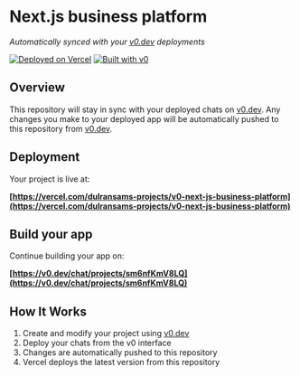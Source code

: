 # Next.js business platform

*Automatically synced with your [v0.dev](https://v0.dev) deployments*

[![Deployed on Vercel](https://img.shields.io/badge/Deployed%20on-Vercel-black?style=for-the-badge&logo=vercel)](https://vercel.com/dulransams-projects/v0-next-js-business-platform)
[![Built with v0](https://img.shields.io/badge/Built%20with-v0.dev-black?style=for-the-badge)](https://v0.dev/chat/projects/sm6nfKmV8LQ)

## Overview

This repository will stay in sync with your deployed chats on [v0.dev](https://v0.dev).
Any changes you make to your deployed app will be automatically pushed to this repository from [v0.dev](https://v0.dev).

## Deployment

Your project is live at:

**[https://vercel.com/dulransams-projects/v0-next-js-business-platform](https://vercel.com/dulransams-projects/v0-next-js-business-platform)**

## Build your app

Continue building your app on:

**[https://v0.dev/chat/projects/sm6nfKmV8LQ](https://v0.dev/chat/projects/sm6nfKmV8LQ)**

## How It Works

1. Create and modify your project using [v0.dev](https://v0.dev)
2. Deploy your chats from the v0 interface
3. Changes are automatically pushed to this repository
4. Vercel deploys the latest version from this repository
